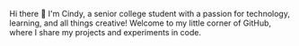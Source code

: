 Hi there 👋 I'm Cindy, a senior college student with a passion for technology, learning, and all things creative! Welcome to my little corner of GitHub, where I share my projects and experiments in code.



<!--
**chengcindyy/chengcindyy** is a ✨ _special_ ✨ repository because its `README.md` (this file) appears on your GitHub profile.

Here are some ideas to get you started:

- 🔭 I’m currently working on ...
- 🌱 I’m currently learning ...
- 👯 I’m looking to collaborate on ...
- 🤔 I’m looking for help with ...
- 💬 Ask me about ...
- 📫 How to reach me: ...
- 😄 Pronouns: ...
- ⚡ Fun fact: ...
-->
